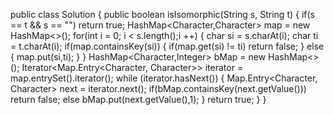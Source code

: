 public class Solution {
    public boolean isIsomorphic(String s, String t) {
        if(s == t && s == "")
            return true;
        HashMap<Character,Character> map = new HashMap<>();
        for(int i = 0; i < s.length();i ++) {
            char si = s.charAt(i);
            char ti = t.charAt(i);
            if(map.containsKey(si)) {
                if(map.get(si) != ti)
                    return false;
            }
            else {
                map.put(si,ti);
            }
        }
        HashMap<Character,Integer> bMap = new HashMap<>();
        Iterator<Map.Entry<Character, Character>> iterator = map.entrySet().iterator();
        while (iterator.hasNext()) {
            Map.Entry<Character, Character> next = iterator.next();
            if(bMap.containsKey(next.getValue()))
                return false;
            else
                bMap.put(next.getValue(),1);
        }
        return true;
    }
}
